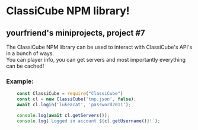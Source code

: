 # ClassiCube NPM library!
## yourfriend's miniprojects, project #7

The ClassiCube NPM library can be used to interact with ClassiCube's API's in a bunch of ways.  
You can player info, you can get servers and most importantly everything can be cached!


### Example:
```js
	const ClassiCube = require("ClassiCube")
  	const cl = new ClassiCube('tmp.json', false);
  	await cl.login('lukeacat', 'password2011');

  	console.log(await cl.getServers());
	console.log(`Logged in account ${cl.getUsername()}!`);
```
